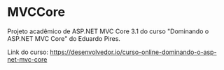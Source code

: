 # MVCCore
Projeto acadêmico de ASP.NET MVC Core 3.1 do curso "Dominando o ASP.NET MVC Core" do Eduardo Pires.

Link do curso: https://desenvolvedor.io/curso-online-dominando-o-asp-net-mvc-core
